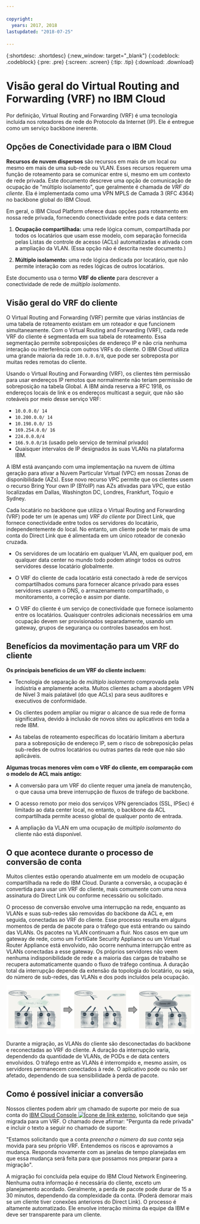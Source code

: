 ```yaml
---

copyright:
  years: 2017, 2018
lastupdated: "2018-07-25"

---
```


{:shortdesc: .shortdesc}
{:new_window: target="_blank"}
{:codeblock: .codeblock}
{:pre: .pre}
{:screen: .screen}
{:tip: .tip}
{:download: .download}

# Visão geral do Virtual Routing and Forwarding (VRF) no IBM Cloud

Por definição, Virtual Routing and Forwarding (VRF) é uma tecnologia incluída nos roteadores de rede do Protocolo da Internet (IP). Ele é entregue como um serviço backbone inerente.

## Opções de Conectividade para o IBM Cloud

**Recursos de nuvem dispersos** são recursos em mais de um local ou mesmo em mais de uma sub-rede ou VLAN. Esses recursos requerem uma função de roteamento para se comunicar entre si, mesmo em um contexto de rede privada. Este documento descreve uma opção de comunicação de ocupação de "múltiplo isolamento", que geralmente é chamada de _VRF do cliente_. Ela é implementada como uma VPN MPLS de Camada 3 (RFC 4364) no backbone global do IBM Cloud.

Em geral, o IBM Cloud Platform oferece duas opções para roteamento em nossa rede privada, fornecendo conectividade entre pods e data centers: 

1. **Ocupação compartilhada:** uma rede lógica comum, compartilhada por todos os locatários que usam esse modelo, com separação fornecida pelas Listas de controle de acesso (ACLs) automatizadas e ativada com a ampliação da VLAN. (Essa opção não é descrita neste documento.)

2. **Múltiplo isolamento:** uma rede lógica dedicada por locatário, que não permite interação com as redes lógicas de outros locatários.  

Este documento usa o termo **VRF do cliente** para descrever a conectividade de rede de _múltiplo isolamento_.

## Visão geral do VRF do cliente

O Virtual Routing and Forwarding (VRF) permite que várias instâncias de uma tabela de roteamento existam em um roteador e que funcionem simultaneamente. Com o Virtual Routing and Forwarding (VRF), cada rede VRF do cliente é segmentada em sua tabela de roteamento. Essa segmentação permite sobreposições de endereço IP e não cria nenhuma interação ou interferência com outros VRFs do cliente. O IBM Cloud utiliza uma grande maioria da rede `10.0.0.0/8`, que pode ser sobreposta por muitas redes remotas do cliente. 

Usando o Virtual Routing and Forwarding (VRF), os clientes têm permissão para usar endereços IP remotos que normalmente não teriam permissão de sobreposição na tabela Global. A IBM ainda reserva a RFC 1918, os endereços locais de link e os endereços multicast a seguir, que não são roteáveis por meio desse serviço VRF:

* ` 10.0.0.0/ 14 ` 
* ` 10.200.0.0/ 14 ` 
* ` 10.198.0.0/ 15 ` 
* ` 169.254.0.0/ 16 ` 
* ` 224.0.0.0/4 ` 
* `166.9.0.0/16` (usado pelo serviço de terminal privado)
* Quaisquer intervalos de IP designados às suas VLANs na plataforma IBM.

A IBM está avançando com uma implementação na nuvem de última geração para ativar a Nuvem Particular Virtual (VPC) em nossas Zonas de disponibilidade (AZs). Esse novo recurso VPC permite que os clientes usem o recurso Bring Your own IP (BYoIP) nas AZs ativadas para VPC, que estão localizadas em Dallas, Washington DC, Londres, Frankfurt, Tóquio e Sydney. 

Cada locatário no backbone que utiliza o Virtual Routing and Forwarding (VRF) pode ter um (e apenas um) _VRF do cliente_ por Direct Link, que fornece conectividade entre todos os servidores do locatário, independentemente do local. No entanto, um cliente pode ter mais de uma conta do Direct Link que é alimentada em um único roteador de conexão cruzada.  

* Os servidores de um locatário em qualquer VLAN, em qualquer pod, em qualquer data center no mundo todo podem atingir todos os outros servidores desse locatário globalmente. 

* O VRF do cliente de cada locatário está conectado à rede de serviços compartilhados comuns para fornecer alcance privado para esses servidores usarem o DNS, o armazenamento compartilhado, o monitoramento, a correção e assim por diante.

* O VRF do cliente é um serviço de conectividade que fornece isolamento entre os locatários. Quaisquer controles adicionais necessários em uma ocupação devem ser provisionados separadamente, usando um gateway, grupos de segurança ou controles baseados em host.

## Benefícios da movimentação para um VRF do cliente

**Os principais benefícios de um VRF do cliente incluem:**

* Tecnologia de separação de _múltiplo isolamento_ comprovada pela indústria e amplamente aceita. Muitos clientes acham a abordagem VPN de Nível 3 mais palatável (do que ACLs) para seus auditores e executivos de conformidade.   

* Os clientes podem ampliar ou migrar o alcance de sua rede de forma significativa, devido à inclusão de novos sites ou aplicativos em toda a rede IBM. 

* As tabelas de roteamento específicas do locatário limitam a abertura para a sobreposição de endereço IP, sem o risco de sobreposição pelas sub-redes de outros locatários ou outras partes da rede que não são aplicáveis. 

**Algumas trocas menores vêm com o VRF do cliente, em comparação com o modelo de ACL mais antigo:**  

* A conversão para um VRF do cliente requer uma janela de manutenção, o que causa uma breve interrupção de fluxos de tráfego de backbone.

* O acesso remoto por meio dos serviços VPN gerenciados (SSL, IPSec) é limitado ao data center local, no entanto, o backbone da ACL compartilhada permite acesso global de qualquer ponto de entrada.

* A ampliação da VLAN em uma ocupação de _múltiplo isolamento_ do cliente não está disponível.

## O que acontece durante o processo de conversão de conta

Muitos clientes estão operando atualmente em um modelo de ocupação compartilhada na rede do IBM Cloud. Durante a conversão, a ocupação é convertida para usar um VRF do cliente, mais comumente com uma nova assinatura do Direct Link ou conforme necessário ou solicitado.  

O processo de conversão envolve uma interrupção na rede, enquanto as VLANs e suas sub-redes são removidas do backbone da ACL e, em seguida, conectadas ao VRF do cliente. Esse processo resulta em alguns momentos de perda de pacote para o tráfego que está entrando ou saindo das VLANs. Os pacotes na VLAN continuam a fluir. Nos casos em que um gateway de rede, como um FortiGate Security Appliance ou um Virtual Router Appliance está envolvido, não ocorre nenhuma interrupção entre as VLANs conectadas a esse gateway. Os próprios servidores não veem nenhuma indisponibilidade de rede e a maioria das cargas de trabalho se recupera automaticamente quando o fluxo de tráfego continua. A duração total da interrupção depende da extensão da topologia do locatário, ou seja, do número de sub-redes, das VLANs e dos pods incluídos pela ocupação.

![The conversion process](/images/vrf-on-ibm-cloud.png)

Durante a migração, as VLANs do cliente são desconectadas do backbone e reconectadas ao VRF do cliente. A duração da interrupção varia, dependendo da quantidade de VLANs, de PODs e de data centers envolvidos. O tráfego entre as VLANs é interrompido e, mesmo assim, os servidores permanecem conectados à rede. O aplicativo pode ou não ser afetado, dependendo de sua sensibilidade à perda de pacote.

## Como é possível iniciar a conversão

Nossos clientes podem abrir um chamado de suporte por meio de sua conta do [IBM Cloud Console ![Ícone de link externo](../../icons/launch-glyph.svg "Ícone de link externo")]( https://control.bluemix.net/support/unifiedConsole/tickets/add), solicitando que seja migrada para um VRF. O chamado deve afirmar: "Pergunta da rede privada" e incluir o texto a seguir no chamado de suporte: 

"Estamos solicitando que a conta _preencha o número da sua conta_ seja movida para seu próprio VRF. Entendemos os riscos e aprovamos a mudança. Responda novamente com as janelas de tempo planejadas em que essa mudança será feita para que possamos nos preparar para a migração". 

A migração foi concluída pela equipe do IBM Cloud Network Engineering. Nenhuma outra informação é necessária do cliente, exceto um planejamento acordado. Geralmente, a perda de pacote pode durar de 15 a 30 minutos, dependendo da complexidade da conta. (Poderá demorar mais se um cliente tiver conexões anteriores do Direct Link). O processo é altamente automatizado. Ele envolve interação mínima da equipe da IBM e deve ser transparente para um cliente.
